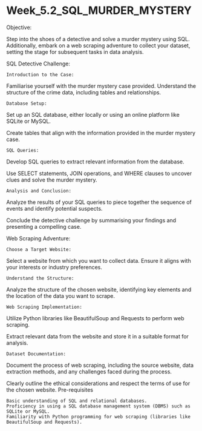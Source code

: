 # Week_5.2_SQL_MURDER_MYSTERY



Objective:

Step into the shoes of a detective and solve a murder mystery using SQL. Additionally, embark on a web scraping adventure to collect your dataset, setting the stage for subsequent tasks in data analysis.

SQL Detective Challenge:

    Introduction to the Case:

Familiarise yourself with the murder mystery case provided. Understand the structure of the crime data, including tables and relationships.

    Database Setup:

Set up an SQL database, either locally or using an online platform like SQLite or MySQL.

Create tables that align with the information provided in the murder mystery case.

    SQL Queries:

Develop SQL queries to extract relevant information from the database.

Use SELECT statements, JOIN operations, and WHERE clauses to uncover clues and solve the murder mystery.

    Analysis and Conclusion:

Analyze the results of your SQL queries to piece together the sequence of events and identify potential suspects.

Conclude the detective challenge by summarising your findings and presenting a compelling case.

Web Scraping Adventure:

    Choose a Target Website:

Select a website from which you want to collect data. Ensure it aligns with your interests or industry preferences.


    Understand the Structure:

Analyze the structure of the chosen website, identifying key elements and the location of the data you want to scrape.

    Web Scraping Implementation:

Utilize Python libraries like BeautifulSoup and Requests to perform web scraping.

Extract relevant data from the website and store it in a suitable format for analysis.

    Dataset Documentation:

Document the process of web scraping, including the source website, data extraction methods, and any challenges faced during the process.

Clearly outline the ethical considerations and respect the terms of use for the chosen website.
Pre-requisites

    Basic understanding of SQL and relational databases.
    Proficiency in using a SQL database management system (DBMS) such as SQLite or MySQL.
    Familiarity with Python programming for web scraping (libraries like BeautifulSoup and Requests).

